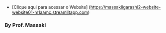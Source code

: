 - [Clique aqui para acessar o Website] (https://massakiigarashi2-website-website01-m1aamc.streamlitapp.com)
### By Prof. Massaki
